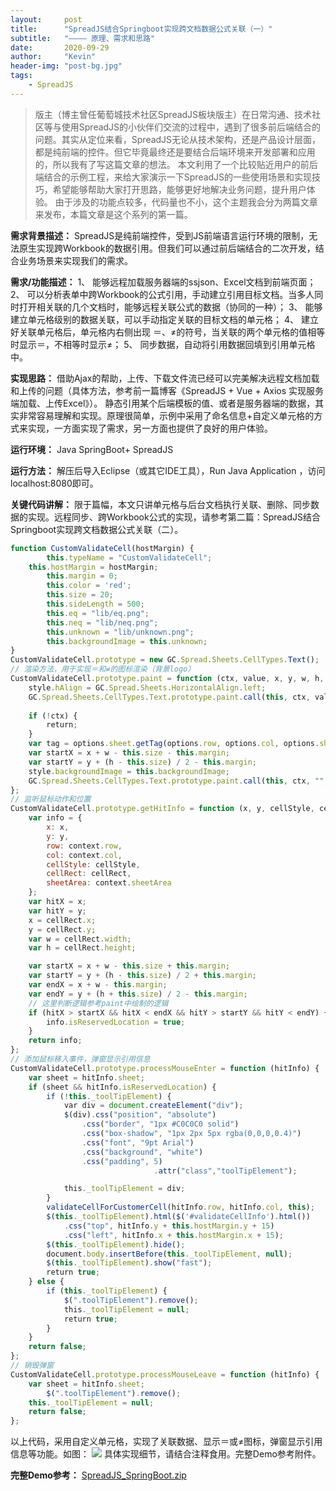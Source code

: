 ```yaml
---
layout:     post
title:      "SpreadJS结合Springboot实现跨文档数据公式关联（一）"
subtitle:   "———— 原理、需求和思路"
date:       2020-09-29
author:     "Kevin"
header-img: "post-bg.jpg"
tags:
    - SpreadJS
---
```


> 版主（博主曾任葡萄城技术社区SpreadJS板块版主）在日常沟通、技术社区等与使用SpreadJS的小伙伴们交流的过程中，遇到了很多前后端结合的问题。其实从定位来看，SpreadJS无论从技术架构，还是产品设计层面，都是纯前端的控件。但它毕竟最终还是要结合后端环境来开发部署和应用的，所以我有了写这篇文章的想法。
> 本文利用了一个比较贴近用户的前后端结合的示例工程，来给大家演示一下SpreadJS的一些使用场景和实现技巧，希望能够帮助大家打开思路，能够更好地解决业务问题，提升用户体验。
> 由于涉及的功能点较多，代码量也不小，这个主题我会分为两篇文章来发布，本篇文章是这个系列的第一篇。

**需求背景描述：**
SpreadJS是纯前端控件，受到JS前端语言运行环境的限制，无法原生实现跨Workbook的数据引用。但我们可以通过前后端结合的二次开发，结合业务场景来实现我们的需求。

**需求/功能描述：**
1、 能够远程加载服务器端的ssjson、Excel文档到前端页面；
2、 可以分析表单中跨Workbook的公式引用，手动建立引用目标文档。当多人同时打开相关联的几个文档时，能够远程关联公式的数据（协同的一种）；
3、 能够建立单元格级别的数据关联，可以手动指定关联的目标文档的单元格；
4、 建立好关联单元格后，单元格内右侧出现 ＝、≠的符号，当关联的两个单元格的值相等时显示＝，不相等时显示≠；
5、 同步数据，自动将引用数据回填到引用单元格中。

**实现思路：**
借助Ajax的帮助，上传、下载文件流已经可以完美解决远程文档加载和上传的问题（具体方法，参考前一篇博客《SpreadJS + Vue + Axios 实现服务端加载、上传Excel》）。
静态引用某个后端模板的值、或者是服务器端的数据，其实非常容易理解和实现。原理很简单，示例中采用了命名信息+自定义单元格的方式来实现，一方面实现了需求，另一方面也提供了良好的用户体验。

**运行环境：**
Java SpringBoot+ SpreadJS

**运行方法：**
解压后导入Eclipse（或其它IDE工具），Run Java Application ，访问localhost:8080即可。

**关键代码讲解：**
限于篇幅，本文只讲单元格与后台文档执行关联、删除、同步数据的实现。远程同步、跨Workbook公式的实现，请参考第二篇：SpreadJS结合Springboot实现跨文档数据公式关联（二）。
```js
function CustomValidateCell(hostMargin) {
        this.typeName = "CustomValidateCell";
    this.hostMargin = hostMargin;
        this.margin = 0;
        this.color = 'red';
        this.size = 20;
        this.sideLength = 500;
        this.eq = "lib/eq.png";
        this.neq = "lib/neq.png";
        this.unknown = "lib/unknown.png";
        this.backgroundImage = this.unknown;
}
CustomValidateCell.prototype = new GC.Spread.Sheets.CellTypes.Text();
// 渲染方法，用于实现＝和≠的图标渲染（背景logo）
CustomValidateCell.prototype.paint = function (ctx, value, x, y, w, h, style, options) {
    style.hAlign = GC.Spread.Sheets.HorizontalAlign.left;
    GC.Spread.Sheets.CellTypes.Text.prototype.paint.call(this, ctx, value, x, y, w, h, style, options);
        
    if (!ctx) {
        return;
    }
    var tag = options.sheet.getTag(options.row, options.col, options.sheetArea);
    var startX = x + w - this.size - this.margin;
    var startY = y + (h - this.size) / 2 - this.margin;
    style.backgroundImage = this.backgroundImage;
    GC.Spread.Sheets.CellTypes.Text.prototype.paint.call(this, ctx, "", startX, startY, this.size, this.size, style, options);
};
// 监听鼠标动作和位置
CustomValidateCell.prototype.getHitInfo = function (x, y, cellStyle, cellRect, context) {
    var info = {
        x: x,
        y: y,
        row: context.row,
        col: context.col,
        cellStyle: cellStyle,
        cellRect: cellRect,
        sheetArea: context.sheetArea
    };
    var hitX = x;
    var hitY = y;
    x = cellRect.x;
    y = cellRect.y;
    var w = cellRect.width;
    var h = cellRect.height;

    var startX = x + w - this.size + this.margin;
    var startY = y + (h - this.size) / 2 + this.margin;
    var endX = x + w - this.margin;
    var endY = y + (h + this.size) / 2 - this.margin;
    // 这里判断逻辑参考paint中绘制的逻辑
    if (hitX > startX && hitX < endX && hitY > startY && hitY < endY) {
        info.isReservedLocation = true;
    }
    return info;
};
// 添加鼠标移入事件，弹窗显示引用信息
CustomValidateCell.prototype.processMouseEnter = function (hitInfo) {
    var sheet = hitInfo.sheet;
    if (sheet && hitInfo.isReservedLocation) {
        if (!this._toolTipElement) {
            var div = document.createElement("div");
            $(div).css("position", "absolute")
                .css("border", "1px #C0C0C0 solid")
                .css("box-shadow", "1px 2px 5px rgba(0,0,0,0.4)")
                .css("font", "9pt Arial")
                .css("background", "white")
                .css("padding", 5)
                                .attr("class","toolTipElement");

            this._toolTipElement = div;
        }
        validateCellForCustomerCell(hitInfo.row, hitInfo.col, this);
        $(this._toolTipElement).html($('#validateCellInfo').html())
            .css("top", hitInfo.y + this.hostMargin.y + 15)
            .css("left", hitInfo.x + this.hostMargin.x + 15);
        $(this._toolTipElement).hide();
        document.body.insertBefore(this._toolTipElement, null);
        $(this._toolTipElement).show("fast");
        return true;
    } else {
        if (this._toolTipElement) {
            $(".toolTipElement").remove();
            this._toolTipElement = null;
            return true;
        }
    }
    return false;
};
// 销毁弹窗
CustomValidateCell.prototype.processMouseLeave = function (hitInfo) {
    var sheet = hitInfo.sheet;
        $(".toolTipElement").remove();
    this._toolTipElement = null;
    return false;
};
```

以上代码，采用自定义单元格，实现了关联数据、显示＝或≠图标，弹窗显示引用信息等功能。如图：
![](001.png)
具体实现细节，请结合注释食用。完整Demo参考附件。

**完整Demo参考：**
[SpreadJS_SpringBoot.zip](SpreadJS_SpringBoot.zip)
